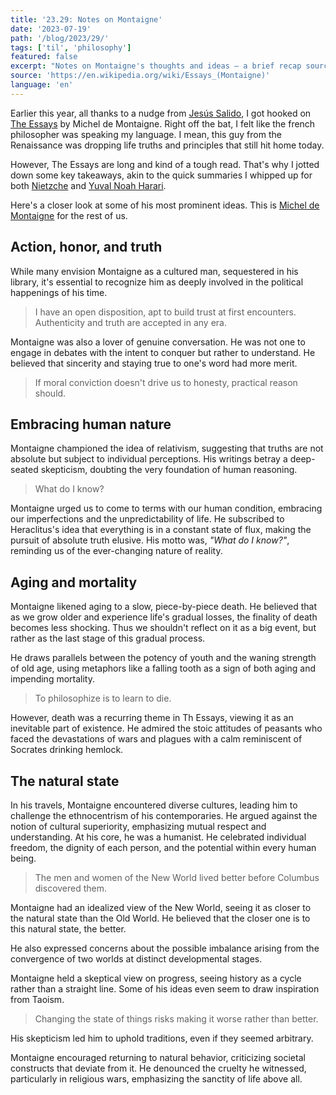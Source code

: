 ```yaml
---
title: '23.29: Notes on Montaigne'
date: '2023-07-19'
path: '/blog/2023/29/'
tags: ['til', 'philosophy']
featured: false
excerpt: "Notes on Montaigne's thoughts and ideas — a brief recap sourced directly from his Essays. This is Michel de Montaigne for the rest of us."
source: 'https://en.wikipedia.org/wiki/Essays_(Montaigne)'
language: 'en'
---
```


Earlier this year, all thanks to a nudge from [Jesús Salido](https://twitter.com/jesussalido), I got hooked on [The Essays](<https://en.wikipedia.org/wiki/Essays_(Montaigne)>) by Michel de Montaigne. Right off the bat, I felt like the french philosopher was speaking my language. I mean, this guy from the Renaissance was dropping life truths and principles that still hit home today.

However, The Essays are long and kind of a tough read. That's why I jotted down some key takeaways, akin to the quick summaries I whipped up for both [Nietzche](/blog/2020/34) and [Yuval Noah Harari](/blog/2021/11).

Here's a closer look at some of his most prominent ideas. This is [Michel de Montaigne](https://en.wikipedia.org/wiki/Michel_de_Montaigne) for the rest of us.

## Action, honor, and truth

While many envision Montaigne as a cultured man, sequestered in his library, it's essential to recognize him as deeply involved in the political happenings of his time.

> I have an open disposition, apt to build trust at first encounters. Authenticity and truth are accepted in any era.

Montaigne was also a lover of genuine conversation. He was not one to engage in debates with the intent to conquer but rather to understand. He believed that sincerity and staying true to one's word had more merit.

> If moral conviction doesn't drive us to honesty, practical reason should.

## Embracing human nature

Montaigne championed the idea of relativism, suggesting that truths are not absolute but subject to individual perceptions. His writings betray a deep-seated skepticism, doubting the very foundation of human reasoning.

> What do I know?

Montaigne urged us to come to terms with our human condition, embracing our imperfections and the unpredictability of life. He subscribed to Heraclitus's idea that everything is in a constant state of flux, making the pursuit of absolute truth elusive. His motto was, _"What do I know?"_, reminding us of the ever-changing nature of reality.

## Aging and mortality

Montaigne likened aging to a slow, piece-by-piece death. He believed that as we grow older and experience life's gradual losses, the finality of death becomes less shocking. Thus we shouldn't reflect on it as a big event, but rather as the last stage of this gradual process.

He draws parallels between the potency of youth and the waning strength of old age, using metaphors like a falling tooth as a sign of both aging and impending mortality.

> To philosophize is to learn to die.

However, death was a recurring theme in Th Essays, viewing it as an inevitable part of existence. He admired the stoic attitudes of peasants who faced the devastations of wars and plagues with a calm reminiscent of Socrates drinking hemlock.

## The natural state

In his travels, Montaigne encountered diverse cultures, leading him to challenge the ethnocentrism of his contemporaries. He argued against the notion of cultural superiority, emphasizing mutual respect and understanding. At his core, he was a humanist. He celebrated individual freedom, the dignity of each person, and the potential within every human being.

> The men and women of the New World lived better before Columbus discovered them.

Montaigne had an idealized view of the New World, seeing it as closer to the natural state than the Old World. He believed that the closer one is to this natural state, the better.

He also expressed concerns about the possible imbalance arising from the convergence of two worlds at distinct developmental stages.

Montaigne held a skeptical view on progress, seeing history as a cycle rather than a straight line. Some of his ideas even seem to draw inspiration from Taoism.

> Changing the state of things risks making it worse rather than better.

His skepticism led him to uphold traditions, even if they seemed arbitrary.

Montaigne encouraged returning to natural behavior, criticizing societal constructs that deviate from it. He denounced the cruelty he witnessed, particularly in religious wars, emphasizing the sanctity of life above all.
